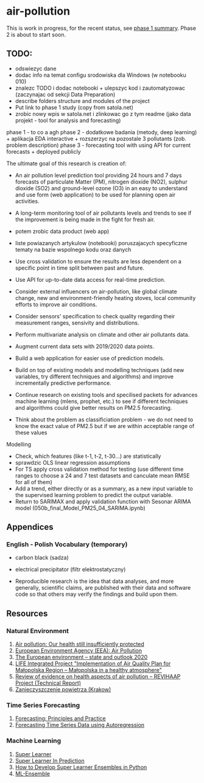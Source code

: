 # air-pollution
This is work in progress, for the recent status, see [phase 1 summary](phase01/air-pollution-phase-01.ipnyb). Phase 2 is about to start soon.


## TODO:

- odswiezyc dane
- dodac info na temat configu srodowiska dla Windows (w notebooku 010)
- znalezc TODO i dodac notebooki + ulepszyc kod i zautomatyzowac (zaczynajac od sekcji Data Preparation)
- describe folders structure and modules of the project
- Put link to phase 1 study (copy from satola.net)
- zrobic nowy wpis w satola.net i zlinkowac go z tym readme (jako data projekt - tool for analysis and forecasting)

phase 1 - to co a agh
phase 2 - dodatkowe badania (metody, deep learning) + aplikacja EDA interactive + rozszerzyc na pozostale 3 pollutants (zob. problem description)
phase 3 - forecasting tool with using API for current forecasts + deployed publicly

The ultimate goal of this research is creation of:

- An air pollution level prediction tool providing 24 hours and 7 days forecasts of particulate Matter (PM), nitrogen dioxide (NO2), sulphur dioxide (SO2) and ground-level ozone (O3) in an easy to understand and use form (web application) to be used for planning open air activities.
- A long-term monitoring tool of air pollutants levels and trends to see if the improvement is being made in the fight for fresh air.

- potem zrobic data product (web app)
- liste powiazanych artykulow (notebooki) poruszajacych specyficzne tematy na bazie wspolnego kodu oraz danych



- Use cross validation to ensure the results are less dependent on a specific point in time split between past and future.
- Use API for up-to-date data access for real-time prediction.
- Consider external influencers on air-pollution, like global climate change, new and environment-friendly heating stoves, local community efforts to improve air conditions.
- Consider sensors' specification to check quality regarding their measurement ranges, sensivity and distributions.
- Perform multivariate analysis on climate and other air pollutants data.
- Augment current data sets with 2019/2020 data points.
- Build a web application for easier use of prediction models.
- Build on top of existing models and modelling techniques (add new variables, try different techniques and algorithms) and improve incrementally predictive performance.
- Continue research on existing tools and specilised packets for advances machine learning (mlens, prophet, etc.) to see if different techniques and algorithms could give better results on PM2.5 forecasting.
- Think about the problem as classificiation problem - we do not need to know the exact value of PM2.5 but if we are within acceptable range of these values

Modelling
- Check, which features (like t-1, t-2, t-30...) are statistically 
- sprawdzic OLS linear regression assumptions
- For TS apply cross validation method for testing (use different time ranges to choose a 24 and 7 test datasets and canculate mean RMSE for all of them)
- Add a trend, either directly or as a summary, as a new input variable to the supervised learning problem to predict the output variable.
- Return to SARIMAX and apply validation function with Sesonar ARIMA model (050b_final_Model_PM25_04_SARIMA.ipynb)

## Appendices

### English - Polish Vocabulary (temporary)

- carbon black (sadza)
- electrical precipitator (filtr elektrostatyczny)

- Reproducible research is the idea that data analyses, and more generally, scientific claims, are published with their data and software code so that others may verify the findings and build upon them.

## Resources

### Natural Environment

1. [Air pollution: Our health still insufficiently protected](https://op.europa.eu/webpub/eca/special-reports/air-quality-23-2018/en/)
1. [European Environment Agency (EEA): Air Pollution](https://www.eea.europa.eu/themes/air)
1. [The European environment – state and outlook 2020](http://www.gios.gov.pl/en/eea/highlights-eea-nfp-pl/649-the-european-environment-state-and-outlook-2020)
1. [LIFE Integrated Project "Implementation of Air Quality Plan for Małopolska Region – Małopolska in a healthy atmosphere"](https://powietrze.malopolska.pl/en/life-project/)
1. [Review of evidence on health aspects of air pollution – REVIHAAP Project (Technical Report)](http://www.euro.who.int/__data/assets/pdf_file/0004/193108/REVIHAAP-Final-technical-report-final-version.pdf?ua=1)
1. [Zanieczyszczenie powietrza (Krakow)](https://powietrze.malopolska.pl/baza/jakosc-powietrza-w-polsce-na-tle-unii-europejskiej/)

### Time Series Forecasting
1. [Forecasting: Principles and Practice](https://otexts.com/fpp2/)
1. [Forecasting Time Series Data using Autoregression](https://pythondata.com/forecasting-time-series-autoregression/)

### Machine Learning
1. [Super Learner](https://www.degruyter.com/view/journals/sagmb/6/1/article-sagmb.2007.6.1.1309.xml.xml)
1. [Super Learner In Prediction](https://biostats.bepress.com/ucbbiostat/paper266/)
1. [How to Develop Super Learner Ensembles in Python](https://machinelearningmastery.com/super-learner-ensemble-in-python/)
1. [ML-Ensemble](https://mlens.readthedocs.io/)


